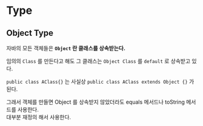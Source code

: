 # Type

## Object Type
자바의 모든 객체들은 <b>```Object``` 란 클래스를 상속받는다.</b>

임의의 ```Class``` 를 만든다고 해도 그 클래스는 ```Object Class``` 를 ```default``` 로 상속받고 있다.

```public class AClass{}``` 는 사실상 ```public class AClass extends Object {}``` 가 된다.

그래서 객체를 만들면 Object 를 상속받지 않았더라도 equals 메서드나 toString 메서드를 사용한다.   
대부분 재정의 해서 사용한다.







